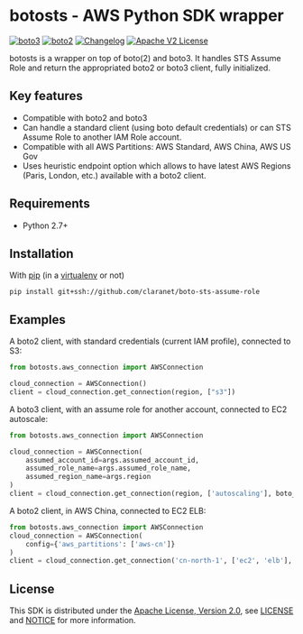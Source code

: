 # botosts - AWS Python SDK wrapper
[![boto3](https://img.shields.io/badge/documentation-boto3-brightgreen.svg)](https://boto3.readthedocs.io/en/latest/) [![boto2](http://img.shields.io/badge/documentation-boto-brightgreen.svg)](http://boto.cloudhackers.com/en/latest/ref/) [![Changelog](https://img.shields.io/badge/changelog-release-green.svg)](https://github.com/claranet/boto-sts-assume-role/blob/master/CHANGELOG.md) [![Apache V2 License](http://img.shields.io/badge/license-Apache%20V2-blue.svg)](https://github.com/claranet/boto-sts-assume-role/blob/master/LICENSE)

botosts is a wrapper on top of boto(2) and boto3.
It handles STS Assume Role and return the appropriated boto2 or boto3 client, fully initialized.

Key features
------------

* Compatible with boto2 and boto3
* Can handle a standard client (using boto default credentials) or can STS Assume Role to another IAM Role account.
* Compatible with all AWS Partitions: AWS Standard, AWS China, AWS US Gov
* Uses heuristic endpoint option which allows to have latest AWS Regions (Paris, London, etc.) available with a boto2 client.

Requirements
------------

* Python 2.7+

Installation
------------

With [pip](https://pip.pypa.io) (in a [virtualenv](https://virtualenv.pypa.io) or not)

```
pip install git+ssh://github.com/claranet/boto-sts-assume-role
```

Examples
--------

A boto2 client, with standard credentials (current IAM profile), connected to S3:

```python
from botosts.aws_connection import AWSConnection

cloud_connection = AWSConnection()
client = cloud_connection.get_connection(region, ["s3"])
```

A boto3 client, with an assume role for another account, connected to EC2 autoscale:

```python
from botosts.aws_connection import AWSConnection

cloud_connection = AWSConnection(
    assumed_account_id=args.assumed_account_id,
    assumed_role_name=args.assumed_role_name,
    assumed_region_name=args.region
)
client = cloud_connection.get_connection(region, ['autoscaling'], boto_version='boto3')
```

A boto2 client, in AWS China, connected to EC2 ELB:
```python
from botosts.aws_connection import AWSConnection
cloud_connection = AWSConnection(
    config={'aws_partitions': ['aws-cn']}
)
client = cloud_connection.get_connection('cn-north-1', ['ec2', 'elb'], boto_version='boto2')
```

License
-------

This SDK is distributed under the
[Apache License, Version 2.0](http://www.apache.org/licenses/LICENSE-2.0),
see [LICENSE](https://github.com/claranet/boto-sts-assume-role/blob/master/LICENSE) and [NOTICE](https://github.com/claranet/boto-sts-assume-role/blob/master/NOTICE) for more information.
